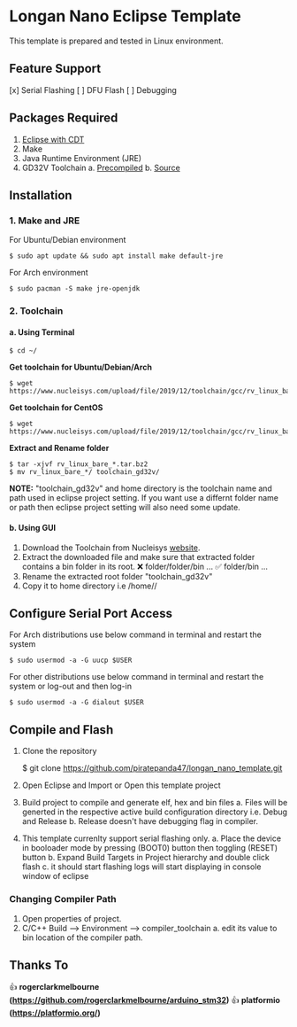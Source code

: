 # Longan Nano Eclipse Template
This template is prepared and tested in Linux environment.

## Feature Support
[x] Serial Flashing
[ ] DFU Flash
[ ] Debugging

## Packages Required
1. [Eclipse with CDT](https://www.eclipse.org/cdt/downloads.php)
2. Make
3. Java Runtime Environment (JRE)
4. GD32V Toolchain
    a. [Precompiled](https://www.nucleisys.com/download.php)
    b. [Source](https://github.com/riscv-mcu/riscv-gnu-toolchain?utm_source=platformio&utm_medium=docs)

## Installation
### 1. Make and JRE
For Ubuntu/Debian environment

    $ sudo apt update && sudo apt install make default-jre

For Arch environment

    $ sudo pacman -S make jre-openjdk

### 2. Toolchain
#### a. Using Terminal
    $ cd ~/
**Get toolchain for Ubuntu/Debian/Arch**

    $ wget https://www.nucleisys.com/upload/file/2019/12/toolchain/gcc/rv_linux_bare_9.21_ubuntu64.tar.bz2
**Get toolchain for CentOS**

    $ wget https://www.nucleisys.com/upload/file/2019/12/toolchain/gcc/rv_linux_bare_9.21_centos64.tar.bz2
**Extract and Rename folder**

    $ tar -xjvf rv_linux_bare_*.tar.bz2
    $ mv rv_linux_bare_*/ toolchain_gd32v/
**NOTE:** "toolchain_gd32v" and home directory is the toolchain name and path used in eclipse project setting. If you want use a differnt folder name or path then eclipse project setting will also need some update.
#### b. Using GUI
1. Download the Toolchain from Nucleisys [website](https://www.nucleisys.com/download.php).
2. Extract the downloaded file and make sure that extracted folder contains a bin folder in its root.
    :x: folder/folder/bin ...
    :white_check_mark: folder/bin ...
3. Rename the extracted root folder "toolchain_gd32v"
4. Copy it to home directory i.e /home/<username>/

## Configure Serial Port Access

For Arch distributions use below command in terminal and restart the system

    $ sudo usermod -a -G uucp $USER
For other distributions use below command in terminal and restart the system or log-out and then log-in

    $ sudo usermod -a -G dialout $USER

## Compile and Flash
1. Clone the repository 

    $ git clone https://github.com/piratepanda47/longan_nano_template.git
2. Open Eclipse and Import or Open this template project
4. Build project to compile and generate elf, hex and bin files
    a. Files will be generted in the respective active build configuration directory i.e. Debug and Release
    b. Release doesn't have debugging flag in compiler.
5. This template currenlty support serial flashing only.
    a. Place the device in booloader mode by pressing (BOOT0) button then toggling (RESET) button
    b. Expand Build Targets in Project hierarchy and double click flash
    c. it should start flashing logs will start displaying in console window of eclipse

### Changing Compiler Path
1. Open properties of project.
2. C/C++ Build --> Environment --> compiler_toolchain
    a. edit its value to bin location of the compiler path.

## Thanks To
:+1: **rogerclarkmelbourne (https://github.com/rogerclarkmelbourne/arduino_stm32)**
:+1: **platformio (https://platformio.org/)**

